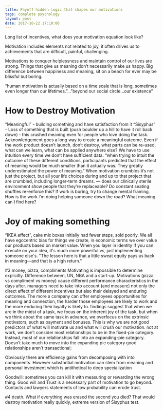 ```yaml
---
title: Payoff hidden logic that shapes our motivations
tags: complete psychology
layout: post
date: 2017-10-22 17:10:00
---
```


Long list of incentives, what does your motivation equation look like?

Motivation includes elements not related to joy, it often drives us to achievements that are difficult, painful, challenging. 

Motivations to conquer helplessness and maintain control of our lives are strong.  Things that give us meaning don’t necessarily make us happy. Big difference between happiness and meaning, sit on a beach for ever may be blissful but boring.

“human motivation is actually based on a time scale that is long, sometimes even longer than our lifetimes.”...”beyond our social circle...our existence”

# How to Destroy Motivation

“Meaningful” - building something and have satisfaction from it
“Sisyphus” - Loss of something that is built (push boulder up a hill to have it roll back down) - this crushed meaning even for people who love doing the task.
Acknowledgement goes a long way to create a meaningful outcome. Even if the work product doesn’t launch, don’t destroy, what parts can be re-used, what can we learn, what can be applied anywhere else?
We have to use intuition every time we don’t have sufficient data. “when trying to intuit the outcome of these different conditions, participants predicted that the effect of meaning would be much smaller than it actually was. They greatly underestimated the power of meaning.”
When motivation crumbles it’s not just the project, but all your life choices during and up to that project that are crumbled, including longer-term dreams.
— does our clinically sterile environment show people that they’re replaceable? Do constant seating shuffles re-enforce this?
If work is boring, try to change mental framing.  How is the work I’m doing helping someone down the road? What meaning can I find here?

# Joy of making something
“IKEA effect”, cake mix boxes initially had fewer steps, sold poorly.
We all have egocentric bias for things we create, in economic terms we over value our products based on market value.
When you layer in identity 
If you can execute on your idea, it's much more powerful vs, just implementing someone else's.
"The lesson here is that a little sweat equity pays us back in meaning—and that is a high return."

#3 money, pizza, compliments
Motivating is impossible to determine explicitly. Difference between, UN, NBA and a start-up. Motivations (pizza vs compliment vs money) cause different performance characteristics in the days after.
managers need to take into account (and measure) not only the direct effect of different incentives but also their delayed and enduring outcomes. The more a company can offer employees opportunities for meaning and connection, the harder those employees are likely to work and the more enduring their loyalty is likely to.
findings suggest that when we are in the midst of a task, we focus on the inherent joy of the task, but when we think about the same task in advance, we overfocus on the extrinsic motivators, such as payment and bonuses. This is why we are not good predictors of what will motivate us and what will crush our motivation.
not at work, we don’t consider most relationships to be in the fixed-pie category. Instead, most of our relationships fall into an expanding-pie category. Doesn't take much to move into the expanding pie category
good relationships aren’t transactional;

Obviously there are efficiency gains from decomposing with into components. However substantial motivation can stem from meaning and personal investment which is antithetical to deep specialization

Goodwill: sometimes you can kill it with measuring or rewarding the wrong thing. Good will and Trust is a necessary part of motivation to go beyond. Contacts and lawyers statements of low probability can erode trust. 

#4 death. 
What if everything was erased the second you died? That would destroy motivation really quickly, extreme version of Sisyphus test.